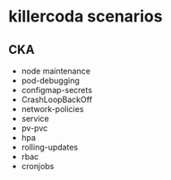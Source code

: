 # killercoda scenarios

## CKA

- node maintenance
- pod-debugging
- configmap-secrets
- CrashLoopBackOff
- network-policies
- service
- pv-pvc
- hpa
- rolling-updates
- rbac
- cronjobs